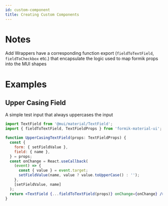 ```yaml
---
id: custom-component
title: Creating Custom Components
---
```


# Notes

Add Wrappers have a corresponding function export (`fieldToTextField`, `fieldToCheckbox` etc.) that encapsulate the logic used to map formik props into the MUI shapes

# Examples

## Upper Casing Field

A simple test input that always uppercases the input

```jsx
import TextField from '@mui/material/TextField';
import { fieldToTextField, TextFieldProps } from 'formik-material-ui';

function UpperCasingTextField(props: TextFieldProps) {
  const {
    form: { setFieldValue },
    field: { name },
  } = props;
  const onChange = React.useCallback(
    (event) => {
      const { value } = event.target;
      setFieldValue(name, value ? value.toUpperCase() : '');
    },
    [setFieldValue, name]
  );
  return <TextField {...fieldToTextField(props)} onChange={onChange} />;
}
```
